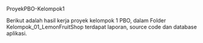 ProyekPBO-Kelompok1

Berikut adalah hasil kerja proyek kelompok 1 PBO, dalam Folder Kelompok_01_LemonFruitShop terdapat laporan, source code dan database aplikasi.

